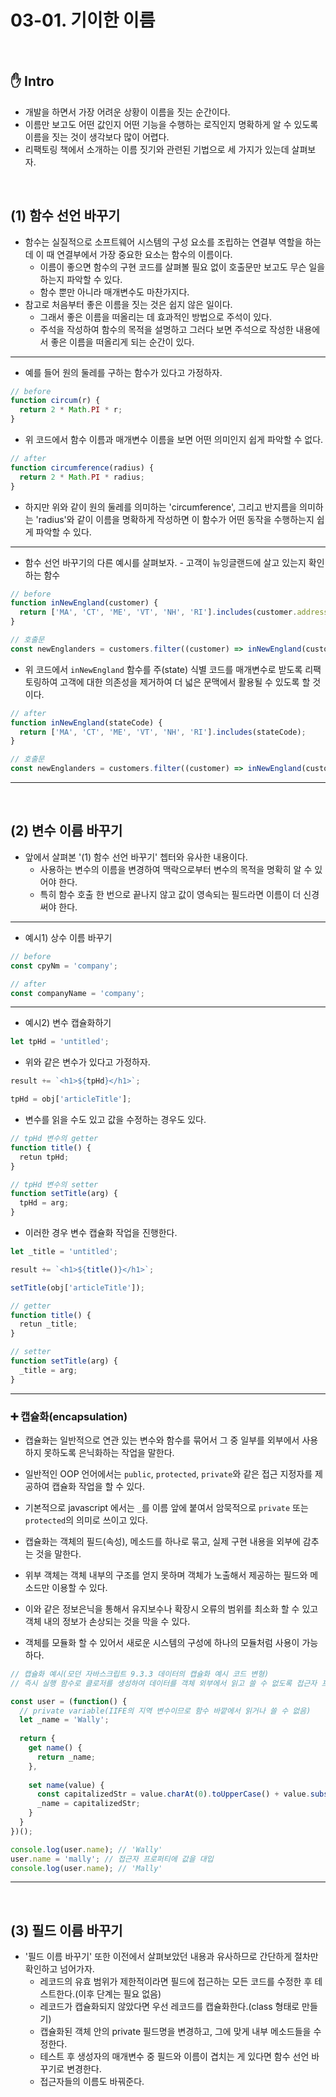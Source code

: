 # 03-01. 기이한 이름

<br>

## :hand: Intro

- 개발을 하면서 가장 어려운 상황이 이름을 짓는 순간이다.
- 이름만 보고도 어떤 값인지 어떤 기능을 수행하는 로직인지 명확하게 알 수 있도록 이름을 짓는 것이 생각보다 많이 어렵다.
- 리팩토링 책에서 소개하는 이름 짓기와 관련된 기법으로 세 가지가 있는데 살펴보자.

<br>

## (1) 함수 선언 바꾸기

- 함수는 실질적으로 소프트웨어 시스템의 구성 요소를 조립하는 연결부 역할을 하는데 이 때 연결부에서 가장 중요한 요소는 함수의 이름이다.
  - 이름이 좋으면 함수의 구현 코드를 살펴볼 필요 없이 호출문만 보고도 무슨 일을 하는지 파악할 수 있다.
  - 함수 뿐만 아니라 매개변수도 마찬가지다.
- 참고로 처음부터 좋은 이름을 짓는 것은 쉽지 않은 일이다.
  - 그래서 좋은 이름을 떠올리는 데 효과적인 방법으로 주석이 있다.
  - 주석을 작성하여 함수의 목적을 설명하고 그러다 보면 주석으로 작성한 내용에서 좋은 이름을 떠올리게 되는 순간이 있다.

---

- 예를 들어 원의 둘레를 구하는 함수가 있다고 가정하자.

```javascript
// before
function circum(r) {
  return 2 * Math.PI * r;
}
```

- 위 코드에서 함수 이름과 매개변수 이름을 보면 어떤 의미인지 쉽게 파악할 수 없다.

```javascript
// after
function circumference(radius) {
  return 2 * Math.PI * radius;
}
```

- 하지만 위와 같이 원의 둘레를 의미하는 'circumference', 그리고 반지름을 의미하는 'radius'와 같이 이름을 명확하게 작성하면 이 함수가 어떤 동작을 수행하는지 쉽게 파악할 수 있다.

---

- 함수 선언 바꾸기의 다른 예시를 살펴보자. - 고객이 뉴잉글랜드에 살고 있는지 확인하는 함수

```javascript
// before
function inNewEngland(customer) {
  return ['MA', 'CT', 'ME', 'VT', 'NH', 'RI'].includes(customer.address.state);
}

// 호출문
const newEnglanders = customers.filter((customer) => inNewEngland(customer));
```

- 위 코드에서 `inNewEngland` 함수를 주(state) 식별 코드를 매개변수로 받도록 리팩토링하여 고객에 대한 의존성을 제거하여 더 넓은 문맥에서 활용될 수 있도록 할 것이다.

```javascript
// after
function inNewEngland(stateCode) {
  return ['MA', 'CT', 'ME', 'VT', 'NH', 'RI'].includes(stateCode);
}

// 호출문
const newEnglanders = customers.filter((customer) => inNewEngland(customer.address.state));
```

---

<br>

## (2) 변수 이름 바꾸기

- 앞에서 살펴본 '(1) 함수 선언 바꾸기' 쳅터와 유사한 내용이다. 
  - 사용하는 변수의 이름을 변경하여 맥락으로부터 변수의 목적을 명확히 알 수 있어야 한다.
  - 특히 함수 호출 한 번으로 끝나지 않고 값이 영속되는 필드라면 이름이 더 신경 써야 한다.

---

- 예시1) 상수 이름 바꾸기

```javascript
// before
const cpyNm = 'company';

// after
const companyName = 'company';
```

---

- 예시2) 변수 캡슐화하기

```javascript
let tpHd = 'untitled';
```

- 위와 같은 변수가 있다고 가정하자.

```javascript
result += `<h1>${tpHd}</h1>`;

tpHd = obj['articleTitle'];
```

- 변수를 읽을 수도 있고 값을 수정하는 경우도 있다.

```javascript
// tpHd 변수의 getter
function title() {
  retun tpHd;
}

// tpHd 변수의 setter
function setTitle(arg) {
  tpHd = arg;
}
```

- 이러한 경우 변수 캡슐화 작업을 진행한다.

```javascript
let _title = 'untitled';

result += `<h1>${title()}</h1>`;

setTitle(obj['articleTitle']);

// getter
function title() {
  retun _title;
}

// setter
function setTitle(arg) {
  _title = arg;
}
```

---

### :heavy_plus_sign: 캡슐화(encapsulation)

- 캡슐화는 일반적으로 연관 있는 변수와 함수를 묶어서 그 중 일부를 외부에서 사용하지 못하도록 은닉화하는 작업을 말한다.
- 일반적인 OOP 언어에서는 `public`, `protected`, `private`와 같은 접근 지정자를 제공하여 캡슐화 작업을 할 수 있다.
- 기본적으로 javascript 에서는 `_`를 이름 앞에 붙여서 암묵적으로 `private` 또는 `protected`의 의미로 쓰이고 있다.

- 캡슐화는 객체의 필드(속성), 메소드를 하나로 묶고, 실제 구현 내용을 외부에 감추는 것을 말한다.
- 위부 객체는 객체 내부의 구조를 얻지 못하며 객체가 노출해서 제공하는 필드와 메소드만 이용할 수 있다.
- 이와 같은 정보은닉을 통해서 유지보수나 확장시 오류의 범위를 최소화 할 수 있고 객체 내의 정보가 손상되는 것을 막을 수 있다.
- 객체를 모듈화 할 수 있어서 새로운 시스템의 구성에 하나의 모듈처럼 사용이 가능하다.

```javascript
// 캡슐화 예시(모던 자바스크립트 9.3.3 데이터의 캡슐화 예시 코드 변형)
// 즉시 실행 함수로 클로저를 생성하여 데이터를 객체 외부에서 읽고 쓸 수 없도록 접근자 프로퍼티만 읽고 쓰도록 만든 예시 코드

const user = (function() {
  // private variable(IIFE의 지역 변수이므로 함수 바깥에서 읽거나 쓸 수 없음)
  let _name = 'Wally';
    
  return {
    get name() {
      return _name;
    },
      
    set name(value) {
      const capitalizedStr = value.charAt(0).toUpperCase() + value.substring(1);
      _name = capitalizedStr;
    }
  }
})();

console.log(user.name); // 'Wally'
user.name = 'mally'; // 접근자 프로퍼티에 값을 대입
console.log(user.name); // 'Mally'
```

---

<br>

## (3) 필드 이름 바꾸기

- '필드 이름 바꾸기' 또한 이전에서 살펴보았던 내용과 유사하므로 간단하게 절차만 확인하고 넘어가자.
  - 레코드의 유효 범위가 제한적이라면 필드에 접근하는 모든 코드를 수정한 후 테스트한다.(이후 단계는 필요 없음)
  - 레코드가 캡슐화되지 않았다면 우선 레코드를 캡슐화한다.(class 형태로 만들기)
  - 캡슐화된 객체 안의 private 필드명을 변경하고, 그에 맞게 내부 메소드들을 수정한다.
  - 테스트 후 생성자의 매개변수 중 필드와 이름이 겹치는 게 있다면 함수 선언 바꾸기로 변경한다.
  - 접근자들의 이름도 바꿔준다.
